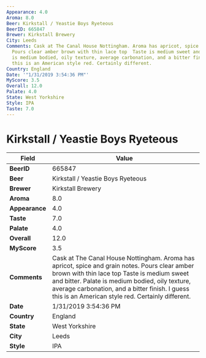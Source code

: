 ```yaml
---
Appearance: 4.0
Aroma: 8.0
Beer: Kirkstall / Yeastie Boys Ryeteous
BeerID: 665847
Brewer: Kirkstall Brewery
City: Leeds
Comments: Cask at The Canal House Nottingham. Aroma has apricot, spice and grain notes.
  Pours clear amber brown with thin lace top  Taste is medium sweet and bitter. Palate
  is medium bodied, oily texture, average carbonation, and a bitter finish. I guess
  this is an American style red. Certainly different.
Country: England
Date: '"1/31/2019 3:54:36 PM"'
MyScore: 3.5
Overall: 12.0
Palate: 4.0
State: West Yorkshire
Style: IPA
Taste: 7.0
---
```


# Kirkstall / Yeastie Boys Ryeteous

| Field         | Value |
|---------------|-------|
| **BeerID** | 665847 |
| **Beer** | Kirkstall / Yeastie Boys Ryeteous |
| **Brewer** | Kirkstall Brewery |
| **Aroma** | 8.0 |
| **Appearance** | 4.0 |
| **Taste** | 7.0 |
| **Palate** | 4.0 |
| **Overall** | 12.0 |
| **MyScore** | 3.5 |
| **Comments** | Cask at The Canal House Nottingham. Aroma has apricot, spice and grain notes. Pours clear amber brown with thin lace top  Taste is medium sweet and bitter. Palate is medium bodied, oily texture, average carbonation, and a bitter finish. I guess this is an American style red. Certainly different. |
| **Date** | 1/31/2019 3:54:36 PM |
| **Country** | England |
| **State** | West Yorkshire |
| **City** | Leeds |
| **Style** | IPA |
